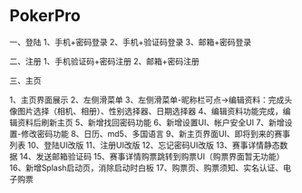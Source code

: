 # PokerPro
一、登陆
1、手机+密码登录
2、手机+验证码登录
3、邮箱+密码登录

二、注册
1、手机验证码+密码注册
2、邮箱+密码注册

三、主页

1、主页界面展示
2、左侧滑菜单
3、左侧滑菜单-昵称栏可点->编辑资料：完成头像图片选择（相机、相册）、性别选择器、日期选择器
4、编辑资料功能完成，编辑资料后刷新主页
5、新增找回密码功能
6、新增设置UI、帐户安全UI
7、新增设置-修改密码功能
8、日历、md5、多国语言
9、新主页界面UI、即将到来的赛事列表
10、登陆UI改版
11、注册UI改版
12、忘记密码UI改版
13、赛事详情静态数据
14、发送邮箱验证码
15、赛事详情购票跳转到购票UI（购票界面暂无功能）
16、新增Splash启动页，消除启动时白板
17、购票页、购票须知、实名认证、电子购票

